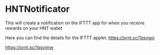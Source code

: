 # HNTNotificator
This will create a notification on the IFTTT app for when you receive rewards on your HNT wallet

Here you can find the details for the IFTTT applet.
https://prnt.sc/1qsvgxr

https://prnt.sc/1qsvimw
